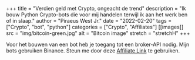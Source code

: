+++
title = "Verdien geld met Crypto, ongeacht de trend"
description = "Ik bouw Python Crypto-bots die voor mij handelen terwijl ik aan het werk ben of in slaap."
author = "Piraeus West Jr."
date = "2022-02-20"
tags = ["Crypto", "bot", "python"]
categories = ["Crypto", "Affiliates"]
[[images]]
  src = "img/bitcoin-green.jpg"
  alt = "Bitcoin image"
  stretch = "stretchH"
+++

Voor het bouwen van een bot heb je toegang tot een broker-API nodig. Mijn bots gebruiken Binance. Steun me door deze [Affiliate Link](https://accounts.binance.com/en/register?ref=376981966) te gebruiken.